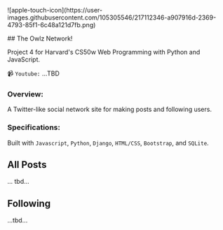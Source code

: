 <p align="left"> ![apple-touch-icon](https://user-images.githubusercontent.com/105305546/217112346-a907916d-2369-4793-85f1-6c48a121d7fb.png) </p>
## The Owlz Network!

Project 4 for Harvard's CS50w Web Programming with Python and JavaScript.

📹 `Youtube:` ...TBD

### Overview:
A Twitter-like social network site for making posts and following users.

### Specifications:
Built with `Javascript`, `Python`, `Django`, `HTML/CSS`, `Bootstrap`, and `SQLite`.

## All Posts
... tbd...

## Following
...tbd...
